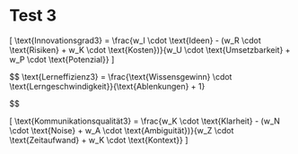 # Test 3




\[
\text{Innovationsgrad3} = \frac{w_I \cdot \text{Ideen} - (w_R \cdot \text{Risiken} + w_K \cdot \text{Kosten})}{w_U \cdot \text{Umsetzbarkeit} + w_P \cdot \text{Potenzial}}
\]

$$
\text{Lerneffizienz3} = \frac{\text{Wissensgewinn} \cdot \text{Lerngeschwindigkeit}}{\text{Ablenkungen} + 1}

$$

[
\text{Kommunikationsqualität3} = \frac{w_K \cdot \text{Klarheit} - (w_N \cdot \text{Noise} + w_A \cdot \text{Ambiguität})}{w_Z \cdot \text{Zeitaufwand} + w_K \cdot \text{Kontext}}
]
